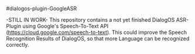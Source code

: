 
#dialogos-plugin-GoogleASR

-STILL IN WORK- This repository contains a not yet finished DialogOS ASR-Plugin using Google's Speech-To-Text API (https://cloud.google.com/speech-to-text). This could improve the Speech Recognition Results of DialogOS, so that more Language can be recognized correctly.
 
